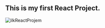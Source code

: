 ## This is my first React Project.   

![ilkReactProjem](https://user-images.githubusercontent.com/77458139/207424941-7f9e0ad1-ade9-4fb2-b1ba-9ade3f746db5.png)
